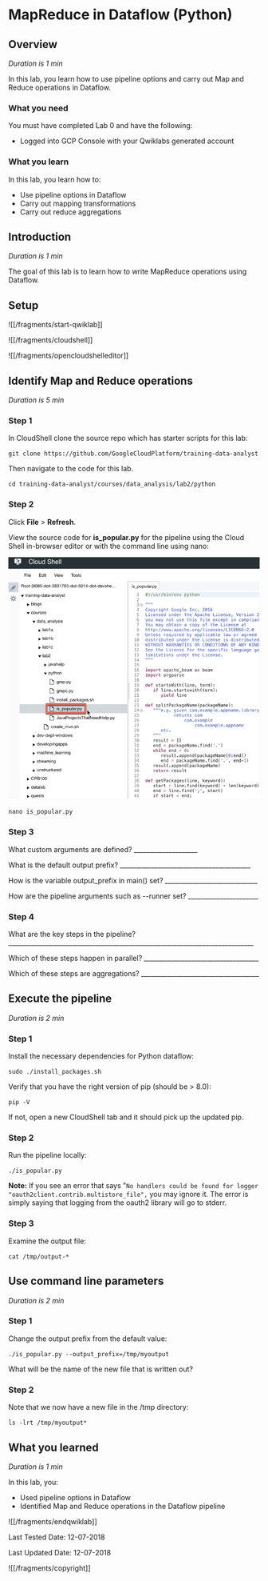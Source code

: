 # MapReduce in Dataflow (Python)


## Overview

*Duration is 1 min*


In this lab, you learn how to use pipeline options and carry out Map and Reduce operations in Dataflow.

### __What you need__

You must have completed Lab 0 and have the following:

* Logged into GCP Console with your Qwiklabs generated account

### __What you learn__

In this lab, you learn how to:

* Use pipeline options in Dataflow
* Carry out mapping transformations
* Carry out reduce aggregations


## Introduction

*Duration is 1 min*


The goal of this lab is to learn how to write MapReduce operations using Dataflow.

## Setup


![[/fragments/start-qwiklab]]

![[/fragments/cloudshell]]

![[/fragments/opencloudshelleditor]]


## Identify Map and Reduce operations

*Duration is 5 min*


### __Step 1__

In CloudShell clone the source repo which has starter scripts for this lab:

```
git clone https://github.com/GoogleCloudPlatform/training-data-analyst
```

Then navigate to the code for this lab.

```
cd training-data-analyst/courses/data_analysis/lab2/python
```

### __Step 2__

Click __File__ > __Refresh__.

View the source code for __is\_popular.py__ for the pipeline using the Cloud Shell in-browser editor or with the command line using nano:

![bfb169bc4af8c982.png](img/bfb169bc4af8c982.png)

```
nano is_popular.py
```

### __Step 3__

What custom arguments are defined? \_\_\_\_\_\_\_\_\_\_\_\_\_\_\_\_\_\_\_\_

What is the default output prefix?  \_\_\_\_\_\_\_\_\_\_\_\_\_\_\_\_\_\_\_\_\_\_\_\_\_\_\_\_\_\_\_\_\_\_\_\_\_\_\_\_\_

How is the variable output\_prefix in main() set? \_\_\_\_\_\_\_\_\_\_\_\_\_\_\_\_\_\_\_\_\_\_\_\_\_\_\_\_\_

How are the pipeline arguments such as --runner set? \_\_\_\_\_\_\_\_\_\_\_\_\_\_\_\_\_\_\_\_\_\_

### __Step 4__

What are the key steps in the pipeline?     \_\_\_\_\_\_\_\_\_\_\_\_\_\_\_\_\_\_\_\_\_\_\_\_\_\_\_\_\_\_\_\_\_\_\_\_\_\_\_\_\_\_\_\_\_\_\_\_\_\_\_\_\_\_\_\_\_\_\_\_\_\_\_\_\_\_\_\_\_\_\_\_\_\_\_\_\_

Which of these steps happen in parallel? \_\_\_\_\_\_\_\_\_\_\_\_\_\_\_\_\_\_\_\_\_\_\_\_\_\_\_\_\_\_\_\_\_\_\_\_

Which of these steps are aggregations? \_\_\_\_\_\_\_\_\_\_\_\_\_\_\_\_\_\_\_\_\_\_\_\_\_\_\_\_\_\_\_\_\_\_\_\_\_


## Execute the pipeline

*Duration is 2 min*


### __Step 1__

Install the necessary dependencies for Python dataflow:

```
sudo ./install_packages.sh
```

Verify that you have the right version of pip (should be \> 8.0):

```
pip -V
```

If not, open a new CloudShell tab and it should pick up the updated pip.

### __Step 2__

Run the pipeline locally:

```
./is_popular.py
```

__Note:__ If you see an error that says "`No handlers could be found for logger "oauth2client.contrib.multistore_file",` you may ignore it. The error is simply saying that logging from the oauth2 library will go to stderr.

### __Step 3__

Examine the output file:

```
cat /tmp/output-*
```


## Use command line parameters

*Duration is 2 min*


### __Step 1__

Change the output prefix from the default value:

```
./is_popular.py --output_prefix=/tmp/myoutput
```

What will be the name of the new file that is written out?

### __Step 2__

Note that we now have a new file in the /tmp directory:

```
ls -lrt /tmp/myoutput*
```


## What you learned

*Duration is 1 min*


In this lab, you:

* Used pipeline options in Dataflow
* Identified Map and Reduce operations in the Dataflow pipeline

![[/fragments/endqwiklab]]

Last Tested Date: 12-07-2018

Last Updated Date: 12-07-2018

![[/fragments/copyright]]
